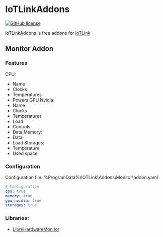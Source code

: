 # IoTLinkAddons
[![GitHub license](https://img.shields.io/github/license/DragonNP/IoTLinkAddons)](https://github.com/DragonNP/IoTLinkAddons/blob/master/LICENSE)

IoTLinkAddons is free addons for [IoTLink](https://iotlink.gitlab.io/)

## Monitor Addon
### Features
CPU:
 - Name
 - Clocks
 - Temperatures
 - Powers
GPU Nvidia:
 - Name
 - Clocks
 - Temperatures
 - Load
 - Controls
 - Data
Memory:
 - Data
 - Load
Storages:
 - Temperature
 - Used space

### Configuration
Configuration file: %ProgramData%\IOTLink\Addons\Monitor\addon.yaml
``` yaml
# Configuration
cpu: true
memory: true
gpu_nvidia: true
storages: true
```

### Libraries:
 - [LibreHardwareMonitor](https://github.com/LibreHardwareMonitor/LibreHardwareMonitor)
